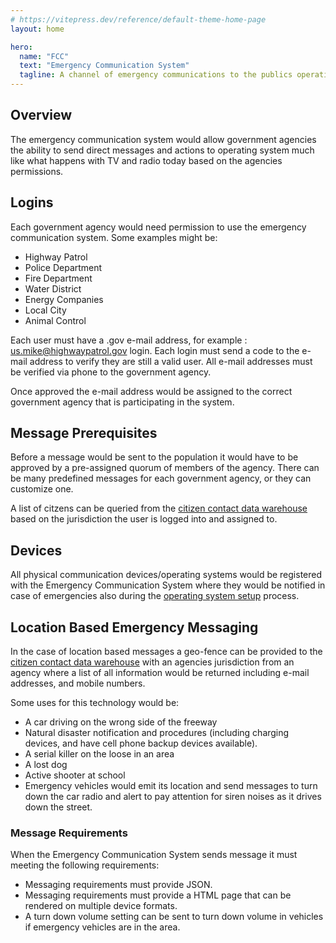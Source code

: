 ```yaml
---
# https://vitepress.dev/reference/default-theme-home-page
layout: home

hero:
  name: "FCC"
  text: "Emergency Communication System"
  tagline: A channel of emergency communications to the publics operating systems
---
```


## Overview

The emergency communication system would allow government agencies the ability to send direct messages and actions to operating system much like what happens with TV and radio today based on the agencies permissions.

## Logins

Each government agency would need permission to use the emergency communication system. Some examples might be:

- Highway Patrol
- Police Department
- Fire Department
- Water District
- Energy Companies
- Local City
- Animal Control

Each user must have a .gov e-mail address, for example : us.mike@highwaypatrol.gov login. Each login must send a code to the e-mail address to verify they are still a valid user. All e-mail addresses must be verified via phone to the government agency.

Once approved the e-mail address would be assigned to the correct government agency that is participating in the system.

## Message Prerequisites

Before a message would be sent to the population it would have to be approved by a pre-assigned quorum of members of the agency. There can be many predefined messages for each government agency, or they can customize one.

A list of citzens can be queried from the [citizen contact data warehouse](./citizen-contact-datawarehouse/) based on the jurisdiction the user is logged into and assigned to.

## Devices

All physical communication devices/operating systems would be registered with the Emergency Communication System where they would be notified in case of emergencies also during the [operating system setup](/government-os-services/) process.

## Location Based Emergency Messaging

In the case of location based messages a geo-fence can be provided to the [citizen contact data warehouse](./citizen-contact-datawarehouse/) with an agencies jurisdiction from an agency where a list of all information would be returned including e-mail addresses, and mobile numbers.

Some uses for this technology would be:

- A car driving on the wrong side of the freeway
- Natural disaster notification and procedures (including charging devices, and have cell phone backup devices available).
- A serial killer on the loose in an area
- A lost dog
- Active shooter at school
- Emergency vehicles would emit its location and send messages to turn down the car radio and alert to pay attention for siren noises as it drives down the street.

### Message Requirements

When the Emergency Communication System sends message it must meeting the following requirements:

- Messaging requirements must provide JSON.
- Messaging requirements must provide a HTML page that can be rendered on multiple device formats.
- A turn down volume setting can be sent to turn down volume in vehicles if emergency vehicles are in the area.
